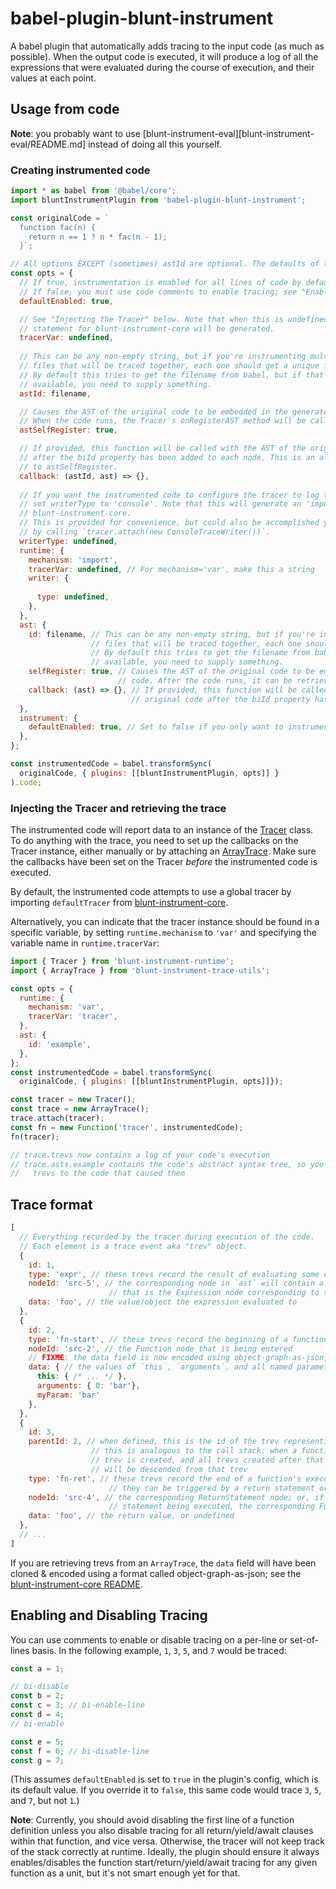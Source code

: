 # babel-plugin-blunt-instrument

A babel plugin that automatically adds tracing to the input code (as much as possible).
When the output code is executed, it will produce a log of all the expressions that were evaluated during the course of execution, and their values at each point.

## Usage from code

**Note**: you probably want to use [blunt-instrument-eval][blunt-instrument-eval/README.md] instead of doing all this yourself.

### Creating instrumented code

```javascript
import * as babel from '@babel/core';
import bluntInstrumentPlugin from 'babel-plugin-blunt-instrument';

const originalCode = `
  function fac(n) {
    return n == 1 ? n * fac(n - 1);
  }`;

// All options EXCEPT (sometimes) astId are optional. The defaults of the others are shown here.
const opts = {
  // If true, instrumentation is enabled for all lines of code by default.
  // If false, you must use code comments to enable tracing; see "Enabling and Disabling Tracing" below.
  defaultEnabled: true,

  // See "Injecting the Tracer" below. Note that when this is undefined, an 'import'
  // statement for blunt-instrument-core will be generated.
  tracerVar: undefined,
  
  // This can be any non-empty string, but if you're instrumenting multiple source
  // files that will be traced together, each one should get a unique id.
  // By default this tries to get the filename from babel, but if that's not
  // available, you need to supply something.
  astId: filename,

  // Causes the AST of the original code to be embedded in the generated code.
  // When the code runs, the Tracer's onRegisterAST method will be called.
  astSelfRegister: true,

  // If provided, this function will be called with the AST of the original code
  // after the biId property has been added to each node. This is an alternative
  // to astSelfRegister.
  callback: (astId, ast) => {},
  
  // If you want the instrumented code to configure the tracer to log to the console,
  // set writerType to 'console'. Note that this will generate an 'import' statement for
  // blunt-instrument-core.
  // This is provided for convenience, but could also be accomplished yourself
  // by calling `tracer.attach(new ConsoleTraceWriter())`.
  writerType: undefined,
  runtime: {
    mechanism: 'import',
    tracerVar: undefined, // For mechanism='var', make this a string
    writer: {
      
      type: undefined,
    },
  },
  ast: {
    id: filename, // This can be any non-empty string, but if you're instrumenting multiple source
                  // files that will be traced together, each one should get a unique id.
                  // By default this tries to get the filename from babel, but if that's not
                  // available, you need to supply something.
    selfRegister: true, // Causes the AST of the original code to be embedded in the generated
                        // code. After the code runs, it can be retrieved from trace.asts[key]
    callback: (ast) => {}, // If provided, this function will be called with the AST of the
                           // original code after the biId property has been added to each node.
  },
  instrument: {
    defaultEnabled: true, // Set to false if you only want to instrument specific lines
  },
};

const instrumentedCode = babel.transformSync(
  originalCode, { plugins: [[bluntInstrumentPlugin, opts]] }
).code;
```

### Injecting the Tracer and retrieving the trace

The instrumented code will report data to an instance of the [Tracer](../blunt-instrument-core/README.md#tracer) class.
To do anything with the trace, you need to set up the callbacks on the Tracer instance, either manually or by attaching an [ArrayTrace](../blunt-instrument-core/README.md#arraytrace).
Make sure the callbacks have been set on the Tracer *before* the instrumented code is executed.

By default, the instrumented code attempts to use a global tracer by importing `defaultTracer` from [blunt-instrument-core][blunt-instrument-core].

Alternatively, you can indicate that the tracer instance should be found in a specific variable, by setting `runtime.mechanism` to `'var'` and specifying the variable name in `runtime.tracerVar`:

```javascript
import { Tracer } from 'blunt-instrument-runtime';
import { ArrayTrace } from 'blunt-instrument-trace-utils';

const opts = {
  runtime: {
    mechanism: 'var',
    tracerVar: 'tracer',
  },
  ast: {
    id: 'example',
  },
};
const instrumentedCode = babel.transformSync(
  originalCode, { plugins: [[bluntInstrumentPlugin, opts]]});

const tracer = new Tracer();
const trace = new ArrayTrace();
trace.attach(tracer);
const fn = new Function('tracer', instrumentedCode);
fn(tracer);

// trace.trevs now contains a log of your code's execution
// trace.asts.example contains the code's abstract syntax tree, so you can correlate
//   trevs to the code that caused them
```

## Trace format

```javascript
[
  // Everything recorded by the tracer during execution of the code.
  // Each element is a trace event aka "trev" object.
  {
    id: 1,
    type: 'expr', // these trevs record the result of evaluating some expression
    nodeId: 'src-5', // the corresponding node in `ast` will contain a field `biId` that matches this;
                      // that is the Expression node corresponding to the expression that was evaluated
    data: 'foo', // the value/object the expression evaluated to
  },
  {
    id: 2,
    type: 'fn-start', // these trevs record the beginning of a function's execution
    nodeId: 'src-2', // the Function node that is being entered
    // FIXME: the data field is now encoded using object-graph-as-json, as mentioned below, so it actually looks slightly different than this
    data: { // the values of `this`, `arguments`, and all named parameters, at the beginning of the function's execution
      this: { /* ... */ },
      arguments: { 0: 'bar'},
      myParam: 'bar'
    },
  },
  {
    id: 3,
    parentId: 2, // when defined, this is the id of the trev representing the enclosing context.
                  // this is analogous to the call stack: when a function is called, an fn-start
                  // trev is created, and all trevs created after that until the function returns
                  // will be descended from that trev
    type: 'fn-ret', // these trevs record the end of a function's execution
                      // they can be triggered by a return statement or after the last statement in a function executes
    nodeId: 'src-4', // the corresponding ReturnStatement node; or, if the end of the function was reached without a return
                      // statement being executed, the corresponding Function node
    data: 'foo', // the return value, or undefined
  },
  // ...
]
```

If you are retrieving trevs from an `ArrayTrace`, the `data` field will have been cloned & encoded using a format called object-graph-as-json; see the [blunt-instrument-core README][blunt-instrument-core].

## Enabling and Disabling Tracing

You can use comments to enable or disable tracing on a per-line or set-of-lines basis.
In the following example, `1`, `3`, `5`, and `7` would be traced:

```js
const a = 1;

// bi-disable
const b = 2;
const c = 3; // bi-enable-line
const d = 4;
// bi-enable

const e = 5;
const f = 6; // bi-disable-line
const g = 7;
```

(This assumes `defaultEnabled` is set to `true` in the plugin's config, which is its default value.
If you override it to `false`, this same code would trace `3`, `5`, and `7`, but not `1`.)

**Note**: Currently, you should avoid disabling the first line of a function definition unless you also disable tracing for all return/yield/await clauses within that function, and vice versa.
Otherwise, the tracer will not keep track of the stack correctly at runtime.
Ideally, the plugin should ensure it always enables/disables the function start/return/yield/await tracing for any given function as a unit, but it's not smart enough yet for that.

[blunt-instrument-eval]: ../blunt-instrument-eval/README.md
[blunt-instrument-core]: ../blunt-instrument-core/README.md
